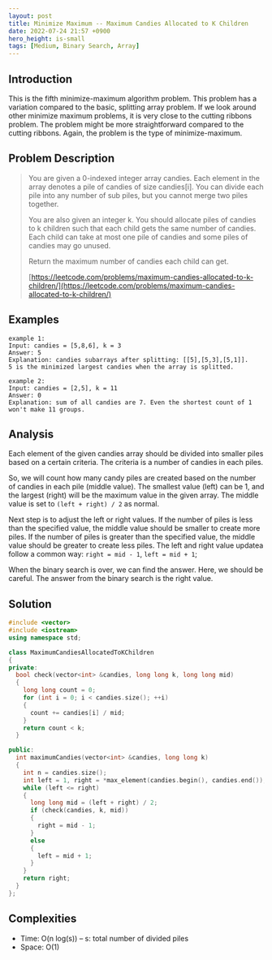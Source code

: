 ```yaml
---
layout: post
title: Minimize Maximum -- Maximum Candies Allocated to K Children
date: 2022-07-24 21:57 +0900
hero_height: is-small
tags: [Medium, Binary Search, Array]
---
```

## Introduction
This is the fifth minimize-maximum algorithm problem.
This problem has a variation compared to the basic, splitting array problem.
If we look around other minimize maximum problems, it is very close to the cutting ribbons problem.
The problem might be more straightforward compared to the cutting ribbons.
Again, the problem is the type of minimize-maximum.

## Problem Description
> You are given a 0-indexed integer array candies.
> Each element in the array denotes a pile of candies of size candies[i].
> You can divide each pile into any number of sub piles, but you cannot merge two piles together.
>
> You are also given an integer k.
> You should allocate piles of candies to k children such that each child gets the same number of candies.
> Each child can take at most one pile of candies and some piles of candies may go unused.
>
> Return the maximum number of candies each child can get.
> 
> [https://leetcode.com/problems/maximum-candies-allocated-to-k-children/](https://leetcode.com/problems/maximum-candies-allocated-to-k-children/)

## Examples
```
example 1:
Input: candies = [5,8,6], k = 3
Answer: 5
Explanation: candies subarrays after splitting: [[5],[5,3],[5,1]].
5 is the minimized largest candies when the array is splitted.
```
```
example 2:
Input: candies = [2,5], k = 11
Answer: 0
Explanation: sum of all candies are 7. Even the shortest count of 1 won't make 11 groups.
```

## Analysis
Each element of the given candies array should be divided into smaller piles based on a certain criteria.
The criteria is a number of candies in each piles.

So, we will count how many candy piles are created based on the number of candies in each pile (middle value).
The smallest value (left) can be 1, and the largest (right) will be the maximum value in the given array.
The middle value is set to `(left + right) / 2` as normal.

Next step is to adjust the left or right values.
If the number of piles is less than the specified value, the middle value should be smaller to create more piles.
If the number of piles is greater than the specified value, the middle value should be greater to create less piles.
The left and right value updatea follow a common way:  `right = mid - 1`, `left = mid + 1`;

When the binary search is over, we can find the answer.
Here, we should be careful. The answer from the binary search is the right value.

## Solution
```cpp
#include <vector>
#include <iostream>
using namespace std;

class MaximumCandiesAllocatedToKChildren
{
private:
  bool check(vector<int> &candies, long long k, long long mid)
  {
    long long count = 0;
    for (int i = 0; i < candies.size(); ++i)
    {
      count += candies[i] / mid;
    }
    return count < k;
  }

public:
  int maximumCandies(vector<int> &candies, long long k)
  {
    int n = candies.size();
    int left = 1, right = *max_element(candies.begin(), candies.end());
    while (left <= right)
    {
      long long mid = (left + right) / 2;
      if (check(candies, k, mid))
      {
        right = mid - 1;
      }
      else
      {
        left = mid + 1;
      }
    }
    return right;
  }
};
```

## Complexities
- Time: O(n log(s)) – s: total number of divided piles
- Space: O(1)
